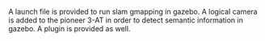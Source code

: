 A launch file is provided to run slam gmapping in gazebo. A logical camera is added to the pioneer 3-AT in order to detect semantic information in gazebo. A plugin is provided as well.
